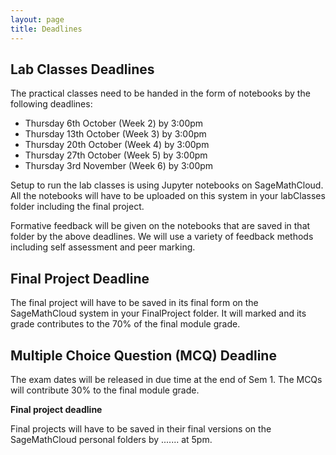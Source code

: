 ```yaml
---
layout: page
title: Deadlines
---
```


## Lab Classes Deadlines

The practical classes need to be handed in the form of notebooks by the following deadlines:

* Thursday 6th October (Week 2) by 3:00pm
* Thursday 13th October (Week 3) by 3:00pm
* Thursday 20th October (Week 4) by 3:00pm
* Thursday 27th October (Week 5) by 3:00pm
* Thursday 3rd November (Week 6) by 3:00pm

Setup to run the lab classes is using Jupyter notebooks on SageMathCloud.
All the notebooks will have to be uploaded on this system in your labClasses folder including the final project.

Formative feedback will be given on the notebooks that are saved in that folder by the above deadlines. We will use a variety of feedback methods including self assessment and peer marking.


## Final Project Deadline

The final project will have to be saved in its final form on the SageMathCloud system in your FinalProject folder. It will marked and its grade contributes to the 70% of the final module grade.


## Multiple Choice Question (MCQ) Deadline

The exam dates will be released in due time at the end of Sem 1. 
The MCQs will contribute 30% to the final module grade.

**Final project deadline** 

Final projects will have to be saved in their final versions on the SageMathCloud personal folders by ....... at 5pm. 
